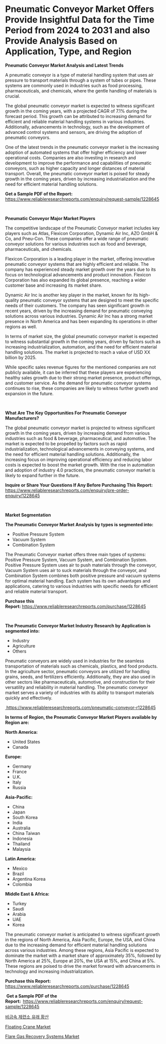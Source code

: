 <p><h1>Pneumatic Conveyor Market Offers Provide Insightful Data for the Time Period from 2024 to 2031 and also Provide Analysis Based on Application, Type, and Region</h1></p><p><strong>Pneumatic Conveyor Market Analysis and Latest Trends</strong></p>
<p><p>A pneumatic conveyor is a type of material handling system that uses air pressure to transport materials through a system of tubes or pipes. These systems are commonly used in industries such as food processing, pharmaceuticals, and chemicals, where the gentle handling of materials is crucial.</p><p>The global pneumatic conveyor market is expected to witness significant growth in the coming years, with a projected CAGR of 7.1% during the forecast period. This growth can be attributed to increasing demand for efficient and reliable material handling systems in various industries. Additionally, advancements in technology, such as the development of advanced control systems and sensors, are driving the adoption of pneumatic conveyors.</p><p>One of the latest trends in the pneumatic conveyor market is the increasing adoption of automated systems that offer higher efficiency and lower operational costs. Companies are also investing in research and development to improve the performance and capabilities of pneumatic conveyors, such as higher capacity and longer distances of material transport. Overall, the pneumatic conveyor market is poised for steady growth in the coming years, driven by increasing industrialization and the need for efficient material handling solutions.</p></p>
<p><strong>Get a Sample PDF of the Report:&nbsp;</strong> <a href="https://www.reliableresearchreports.com/enquiry/request-sample/1228645">https://www.reliableresearchreports.com/enquiry/request-sample/1228645</a></p>
<p>&nbsp;</p>
<p><strong>Pneumatic Conveyor Major Market Players</strong></p>
<p><p>The competitive landscape of the Pneumatic Conveyor market includes key players such as Atlas, Flexicon Corporation, Dynamic Air Inc, AZO GmbH & Co, and Pneu-Con. These companies offer a wide range of pneumatic conveyor solutions for various industries such as food and beverage, pharmaceuticals, and chemicals.</p><p>Flexicon Corporation is a leading player in the market, offering innovative pneumatic conveyor systems that are highly efficient and reliable. The company has experienced steady market growth over the years due to its focus on technological advancements and product innovation. Flexicon Corporation has also expanded its global presence, reaching a wider customer base and increasing its market share.</p><p>Dynamic Air Inc is another key player in the market, known for its high-quality pneumatic conveyor systems that are designed to meet the specific needs of their customers. The company has seen significant growth in recent years, driven by the increasing demand for pneumatic conveying solutions across various industries. Dynamic Air Inc has a strong market presence in North America and has been expanding its operations in other regions as well.</p><p>In terms of market size, the global pneumatic conveyor market is expected to witness substantial growth in the coming years, driven by factors such as increasing industrialization, automation, and the need for efficient material handling solutions. The market is projected to reach a value of USD XX billion by 2025.</p><p>While specific sales revenue figures for the mentioned companies are not publicly available, it can be inferred that these players are experiencing healthy sales growth due to their strong market presence, product offerings, and customer service. As the demand for pneumatic conveyor systems continues to rise, these companies are likely to witness further growth and expansion in the future.</p></p>
<p>&nbsp;</p>
<p><strong>What Are The Key Opportunities For Pneumatic Conveyor Manufacturers?</strong></p>
<p><p>The global pneumatic conveyor market is projected to witness significant growth in the coming years, driven by increasing demand from various industries such as food & beverage, pharmaceutical, and automotive. The market is expected to be propelled by factors such as rapid industrialization, technological advancements in conveying systems, and the need for efficient material handling solutions. Additionally, the increasing focus on improving operational efficiency and reducing labor costs is expected to boost the market growth. With the rise in automation and adoption of industry 4.0 practices, the pneumatic conveyor market is likely to expand further in the future.</p></p>
<p><strong>Inquire or Share Your Questions If Any Before Purchasing This Report:</strong> <a href="https://www.reliableresearchreports.com/enquiry/pre-order-enquiry/1228645">https://www.reliableresearchreports.com/enquiry/pre-order-enquiry/1228645</a></p>
<p>&nbsp;</p>
<p><strong>Market Segmentation</strong></p>
<p><strong>The Pneumatic Conveyor Market Analysis by types is segmented into:</strong></p>
<p><ul><li>Positive Pressure System</li><li>Vacuum System</li><li>Combination System</li></ul></p>
<p><p>The Pneumatic Conveyor market offers three main types of systems: Positive Pressure System, Vacuum System, and Combination System. Positive Pressure System uses air to push materials through the conveyor, Vacuum System uses air to suck materials through the conveyor, and Combination System combines both positive pressure and vacuum systems for optimal material handling. Each system has its own advantages and applications, catering to various industries with specific needs for efficient and reliable material transport.</p></p>
<p><strong>Purchase this Report:&nbsp;</strong><a href="https://www.reliableresearchreports.com/purchase/1228645">https://www.reliableresearchreports.com/purchase/1228645</a></p>
<p>&nbsp;</p>
<p><strong>The Pneumatic Conveyor Market Industry Research by Application is segmented into:</strong></p>
<p><ul><li>Industry</li><li>Agriculture</li><li>Others</li></ul></p>
<p><p>Pneumatic conveyors are widely used in industries for the seamless transportation of materials such as chemicals, plastics, and food products. In the agriculture sector, pneumatic conveyors are utilized for handling grains, seeds, and fertilizers efficiently. Additionally, they are also used in other sectors like pharmaceuticals, automotive, and construction for their versatility and reliability in material handling. The pneumatic conveyor market serves a variety of industries with its ability to transport materials quickly and effectively.</p></p>
<p><a href="https://www.reliableresearchreports.com/pneumatic-conveyor-r1228645">&nbsp;https://www.reliableresearchreports.com/pneumatic-conveyor-r1228645</a></p>
<p><strong>In terms of Region, the Pneumatic Conveyor Market Players available by Region are:</strong></p>
<p>
    <p> <strong> North America: </strong>
        <ul>
            <li>United States</li>
            <li>Canada</li>
        </ul>
        </p> 
    <p> <strong> Europe: </strong>
        <ul>
            <li>Germany</li>
            <li>France</li>
            <li>U.K.</li>
            <li>Italy</li>
            <li>Russia</li>
        </ul>
        </p> 
    <p> <strong> Asia-Pacific: </strong>
        <ul>
            <li>China</li>
            <li>Japan</li>
            <li>South Korea</li>
            <li>India</li>
            <li>Australia</li>
            <li>China Taiwan</li>
            <li>Indonesia</li>
            <li>Thailand</li>
            <li>Malaysia</li>
        </ul>
        </p> 
    <p> <strong> Latin America: </strong>
        <ul>
            <li>Mexico</li>
            <li>Brazil</li>
            <li>Argentina Korea</li>
            <li>Colombia</li>
        </ul>
        </p> 
    <p> <strong> Middle East & Africa: </strong>
        <ul>
            <li>Turkey</li>
            <li>Saudi</li>
            <li>Arabia</li>
            <li>UAE</li>
            <li>Korea</li>
        </ul>
    </p>
    </p>
<p><p>The pneumatic conveyor market is anticipated to witness significant growth in the regions of North America, Asia Pacific, Europe, the USA, and China due to the increasing demand for efficient material handling solutions across various industries. Among these regions, Asia Pacific is expected to dominate the market with a market share of approximately 35%, followed by North America at 25%, Europe at 20%, the USA at 15%, and China at 5%. These regions are poised to drive the market forward with advancements in technology and increasing industrialization.</p></p>
<p><strong>Purchase this Report: </strong><a href="https://www.reliableresearchreports.com/purchase/1228645">https://www.reliableresearchreports.com/purchase/1228645</a></p>
<p>&nbsp;<strong>Get a Sample PDF of the Report:&nbsp;&nbsp;</strong><a href="https://www.reliableresearchreports.com/enquiry/request-sample/1228645">https://www.reliableresearchreports.com/enquiry/request-sample/1228645</a></p>
<p><strong></strong></p>
<p><p><a href="https://github.com/RichardLueilwitz787/Market-Research-Report-List-2/blob/main/3469673166789.md">비금속 제련소 유래 황산</a></p><p><a href="https://github.com/whpnbwim9/Market-Research-Report-List-1/blob/main/floating-crane-market.md">Floating Crane Market</a></p><p><a href="https://github.com/faniayasa/Market-Research-Report-List-1/blob/main/flare-gas-recovery-systems-market.md">Flare Gas Recovery Systems Market</a></p></p>